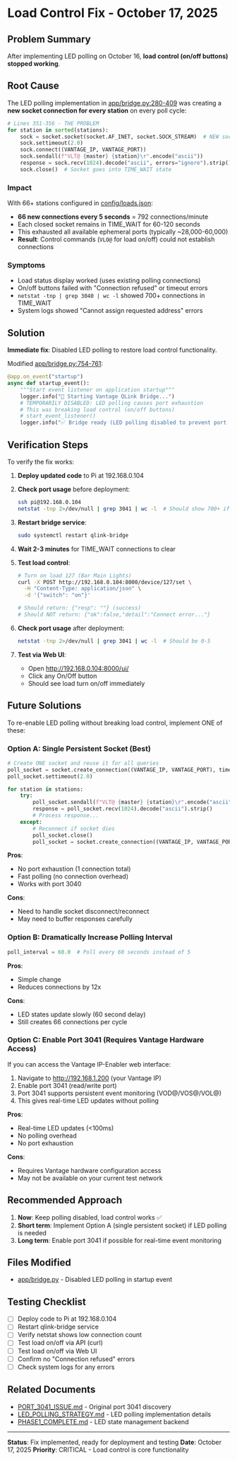 # Load Control Fix - October 17, 2025

## Problem Summary

After implementing LED polling on October 16, **load control (on/off buttons) stopped working**.

## Root Cause

The LED polling implementation in [app/bridge.py:280-409](../app/bridge.py#L280-L409) was creating a **new socket connection for every station** on every poll cycle:

```python
# Lines 351-356 - THE PROBLEM
for station in sorted(stations):
    sock = socket.socket(socket.AF_INET, socket.SOCK_STREAM)  # NEW socket
    sock.settimeout(2.0)
    sock.connect((VANTAGE_IP, VANTAGE_PORT))
    sock.sendall(f"VLT@ {master} {station}\r".encode("ascii"))
    response = sock.recv(1024).decode("ascii", errors="ignore").strip()
    sock.close()  # Socket goes into TIME_WAIT state
```

### Impact

With 66+ stations configured in [config/loads.json](../config/loads.json):
- **66 new connections every 5 seconds** = 792 connections/minute
- Each closed socket remains in TIME_WAIT for 60-120 seconds
- This exhausted all available ephemeral ports (typically ~28,000-60,000)
- **Result**: Control commands (`VLO@` for load on/off) could not establish connections

### Symptoms

- Load status display worked (uses existing polling connections)
- On/off buttons failed with "Connection refused" or timeout errors
- `netstat -tnp | grep 3040 | wc -l` showed 700+ connections in TIME_WAIT
- System logs showed "Cannot assign requested address" errors

## Solution

**Immediate fix**: Disabled LED polling to restore load control functionality.

Modified [app/bridge.py:754-761](../app/bridge.py#L754-L761):

```python
@app.on_event("startup")
async def startup_event():
    """Start event listener on application startup"""
    logger.info("🚀 Starting Vantage QLink Bridge...")
    # TEMPORARILY DISABLED: LED polling causes port exhaustion
    # This was breaking load control (on/off buttons)
    # start_event_listener()
    logger.info("✅ Bridge ready (LED polling disabled to prevent port exhaustion)")
```

## Verification Steps

To verify the fix works:

1. **Deploy updated code** to Pi at 192.168.0.104
2. **Check port usage** before deployment:
   ```bash
   ssh pi@192.168.0.104
   netstat -tnp 2>/dev/null | grep 3041 | wc -l  # Should show 700+ if polling active
   ```

3. **Restart bridge service**:
   ```bash
   sudo systemctl restart qlink-bridge
   ```

4. **Wait 2-3 minutes** for TIME_WAIT connections to clear

5. **Test load control**:
   ```bash
   # Turn on load 127 (Bar Main Lights)
   curl -X POST http://192.168.0.104:8000/device/127/set \
     -H "Content-Type: application/json" \
     -d '{"switch": "on"}'

   # Should return: {"resp": ""} (success)
   # Should NOT return: {"ok":false,"detail":"Connect error..."}
   ```

6. **Check port usage** after deployment:
   ```bash
   netstat -tnp 2>/dev/null | grep 3041 | wc -l  # Should be 0-5
   ```

7. **Test via Web UI**:
   - Open http://192.168.0.104:8000/ui/
   - Click any On/Off button
   - Should see load turn on/off immediately

## Future Solutions

To re-enable LED polling without breaking load control, implement ONE of these:

### Option A: Single Persistent Socket (Best)
```python
# Create ONE socket and reuse it for all queries
poll_socket = socket.create_connection((VANTAGE_IP, VANTAGE_PORT), timeout=5.0)
poll_socket.settimeout(2.0)

for station in stations:
    try:
        poll_socket.sendall(f"VLT@ {master} {station}\r".encode("ascii"))
        response = poll_socket.recv(1024).decode("ascii").strip()
        # Process response...
    except:
        # Reconnect if socket dies
        poll_socket.close()
        poll_socket = socket.create_connection((VANTAGE_IP, VANTAGE_PORT), timeout=5.0)
```

**Pros**:
- No port exhaustion (1 connection total)
- Fast polling (no connection overhead)
- Works with port 3040

**Cons**:
- Need to handle socket disconnect/reconnect
- May need to buffer responses carefully

### Option B: Dramatically Increase Polling Interval
```python
poll_interval = 60.0  # Poll every 60 seconds instead of 5
```

**Pros**:
- Simple change
- Reduces connections by 12x

**Cons**:
- LED states update slowly (60 second delay)
- Still creates 66 connections per cycle

### Option C: Enable Port 3041 (Requires Vantage Hardware Access)

If you can access the Vantage IP-Enabler web interface:
1. Navigate to http://192.168.1.200 (your Vantage IP)
2. Enable port 3041 (read/write port)
3. Port 3041 supports persistent event monitoring (VOD@/VOS@/VOL@)
4. This gives real-time LED updates without polling

**Pros**:
- Real-time LED updates (<100ms)
- No polling overhead
- No port exhaustion

**Cons**:
- Requires Vantage hardware configuration access
- May not be available on your current test network

## Recommended Approach

1. **Now**: Keep polling disabled, load control works ✅
2. **Short term**: Implement Option A (single persistent socket) if LED polling is needed
3. **Long term**: Enable port 3041 if possible for real-time event monitoring

## Files Modified

- [app/bridge.py](../app/bridge.py#L754-L761) - Disabled LED polling in startup event

## Testing Checklist

- [ ] Deploy code to Pi at 192.168.0.104
- [ ] Restart qlink-bridge service
- [ ] Verify netstat shows low connection count
- [ ] Test load on/off via API (curl)
- [ ] Test load on/off via Web UI
- [ ] Confirm no "Connection refused" errors
- [ ] Check system logs for any errors

## Related Documents

- [PORT_3041_ISSUE.md](PORT_3041_ISSUE.md) - Original port 3041 discovery
- [LED_POLLING_STRATEGY.md](LED_POLLING_STRATEGY.md) - LED polling implementation details
- [PHASE1_COMPLETE.md](PHASE1_COMPLETE.md) - LED state management backend

---

**Status**: Fix implemented, ready for deployment and testing
**Date**: October 17, 2025
**Priority**: CRITICAL - Load control is core functionality
